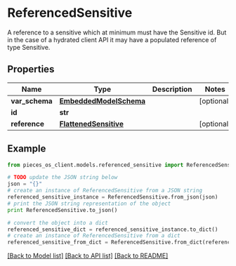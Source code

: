 # ReferencedSensitive

A reference to a sensitive which at minimum must have the Sensitive id. But in the case of a hydrated client API it may have a populated reference of type Sensitive.

## Properties
Name | Type | Description | Notes
------------ | ------------- | ------------- | -------------
**var_schema** | [**EmbeddedModelSchema**](EmbeddedModelSchema.md) |  | [optional] 
**id** | **str** |  | 
**reference** | [**FlattenedSensitive**](FlattenedSensitive.md) |  | [optional] 

## Example

```python
from pieces_os_client.models.referenced_sensitive import ReferencedSensitive

# TODO update the JSON string below
json = "{}"
# create an instance of ReferencedSensitive from a JSON string
referenced_sensitive_instance = ReferencedSensitive.from_json(json)
# print the JSON string representation of the object
print ReferencedSensitive.to_json()

# convert the object into a dict
referenced_sensitive_dict = referenced_sensitive_instance.to_dict()
# create an instance of ReferencedSensitive from a dict
referenced_sensitive_from_dict = ReferencedSensitive.from_dict(referenced_sensitive_dict)
```
[[Back to Model list]](../README.md#documentation-for-models) [[Back to API list]](../README.md#documentation-for-api-endpoints) [[Back to README]](../README.md)


